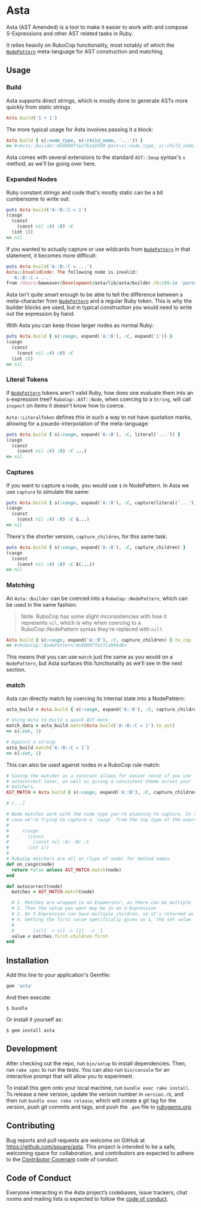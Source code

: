 # Asta

Asta (AST Amended) is a tool to make it easier to work with and compose S-Expressions and other AST related tasks in Ruby.

It relies heavily on RuboCop functionality, most notably of which the [`NodePattern`][0] meta-language for AST construction and matching.

## Usage

### Build

Asta supports direct strings, which is mostly done to generate ASTs more quickly from static strings.

```ruby
Asta.build('1 + 1')
```

The more typical usage for Asta involves passing it a block:

```ruby
Asta.build { s(:node_type, s(:child_node, '...')) }
=> #<Asta::Builder:0x00007fe2fba18390 @ast=s(:node_type, s(:child_node, "..."))>
```

Asta comes with several extensions to the standard `AST::Sexp` syntax's `s` method, as we'll be going over here.

### Expanded Nodes

Ruby constant strings and code that's mostly static can be a bit cumbersome to write out:

```ruby
puts Asta.build('A::B::C = 1')
(casgn
  (const
    (const nil :A) :B) :C
  (int 1))
=> nil
```

If you wanted to actually capture or use wildcards from [`NodePattern`][0] in that statement, it becomes more difficult:

```ruby
puts Asta.build('A::B::C = ...')
Asta::InvalidCode: The following node is invalid:
  'A::B::C = ...'
from /Users/baweaver/Development/asta/lib/asta/builder.rb:189:in 'parse'
```

Asta isn't quite smart enough to be able to tell the difference between a meta-character from [`NodePattern`][0] and a regular Ruby token. This is why the builder blocks are used, but in typical construction you would need to write out the expression by hand.

With Asta you can keep those larger nodes as normal Ruby:

```ruby
puts Asta.build { s(:casgn, expand('A::B'), :C, expand('1')) }
(casgn
  (const
    (const nil :A) :B) :C
  (int 1))
=> nil
```

### Literal Tokens

If [`NodePattern`][0] tokens aren't valid Ruby, how does one evaluate them into an s-expression tree? `RuboCop::AST::Node`, when coercing to a `String`, will call `inspect` on items it doesn't know how to coerce.

`Asta::LiteralToken` defines this in such a way to not have quotation marks, allowing for a psuedo-interpolation of the meta-language:

```ruby
puts Asta.build { s(:casgn, expand('A::B'), :C, literal('...')) }
(casgn
  (const
    (const nil :A) :B) :C ...)
=> nil
```

### Captures

If you want to capture a node, you would use `$` in NodePattern. In Asta we use `capture` to simulate the same:

```ruby
puts Asta.build { s(:casgn, expand('A::B'), :C, capture(literal('...'))) }
(casgn
  (const
    (const nil :A) :B) :C $...)
=> nil
```

There's the shorter version, `capture_children`, for this same task:

```ruby
puts Asta.build { s(:casgn, expand('A::B'), :C, capture_children) }
(casgn
  (const
    (const nil :A) :B) :C $(...))
=> nil
```

### Matching

An `Asta::Builder` can be coerced into a `RuboCop::NodePattern`, which can be used in the same fashion.

> Note: RuboCop has some slight inconsistencies with how it represents `nil`, which is why when
> coercing to a RuboCop::NodePattern syntax they're replaced with `nil?`.

```ruby
Asta.build { s(:casgn, expand('A::B'), :C, capture_children) }.to_cop
=> #<RuboCop::NodePattern:0x00007fe2fca004d8>
```

This means that you can use `match` just the same as you would on a `NodePattern`, but Asta surfaces this functionality as we'll see in the next section.

### match

Asta can directly match by coercing its internal state into a NodePattern:

```ruby
asta_build = Asta.build { s(:casgn, expand('A::B'), :C, capture_children) }

# Using Asta to build a quick AST mock:
match_data = asta_build.match(Asta.build('A::B::C = 1').to_ast)
=> s(:int, 1)

# Against a string:
asta_build.match('A::B::C = 1')
=> s(:int, 1)
```

This can also be used against nodes in a RuboCop rule match:

```ruby
# Saving the matcher as a constant allows for easier reuse if you use
# autocorrect later, as well as giving a consistent theme across your
# matchers.
AST_MATCH = Asta.build { s(:casgn, expand('A::B'), :C, capture_children) }

# [...]

# Node matches work with the node type you're planning to capture. In this
# case we're trying to capture a `casgn` from the top type of the expression:
#
#     (casgn
#       (const
#         (const nil :A) :B) :C
#       (int 1))
#
# RuboCop matchers are all on_(type of node) for method names.
def on_casgn(node)
  return false unless AST_MATCH.match(node)
end

def autocorrect(node)
  matches = AST_MATCH.match(node)

  # 1. Matches are wrapped in an Enumerator, as there can be multiple
  # 2. Then the value you want may be in an S-Expression
  # 3. An S-Expression can have multiple children, so it's returned as an Array
  # 4. Getting the first value specifically gives us 1, the set value
  #
  #       [s()] -> s() -> [1]  ->  1
  value = matches.first.children.first
end
```

## Installation

Add this line to your application's Gemfile:

```ruby
gem 'asta'
```

And then execute:

    $ bundle

Or install it yourself as:

    $ gem install asta

## Development

After checking out the repo, run `bin/setup` to install dependencies. Then, run `rake spec` to run the tests. You can also run `bin/console` for an interactive prompt that will allow you to experiment.

To install this gem onto your local machine, run `bundle exec rake install`. To release a new version, update the version number in `version.rb`, and then run `bundle exec rake release`, which will create a git tag for the version, push git commits and tags, and push the `.gem` file to [rubygems.org](https://rubygems.org).

## Contributing

Bug reports and pull requests are welcome on GitHub at https://github.com/square/asta. This project is intended to be a safe, welcoming space for collaboration, and contributors are expected to adhere to the [Contributor Covenant](http://contributor-covenant.org) code of conduct.

## Code of Conduct

Everyone interacting in the Asta project’s codebases, issue trackers, chat rooms and mailing lists is expected to follow the [code of conduct](https://github.com/square/asta/blob/master/CODE_OF_CONDUCT.md).

[0]: https://www.rubydoc.info/gems/rubocop/RuboCop/NodePattern "RuboCop NodePattern"